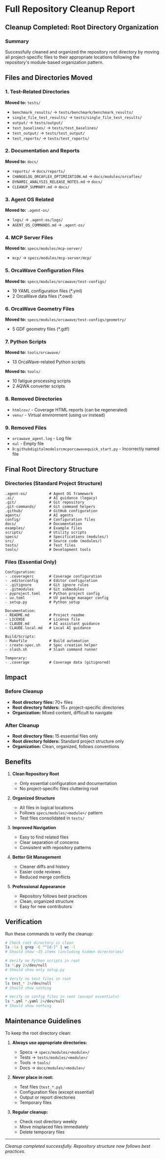 # Full Repository Cleanup Report

## Cleanup Completed: Root Directory Organization

### Summary
Successfully cleaned and organized the repository root directory by moving all project-specific files to their appropriate locations following the repository's module-based organization pattern.

## Files and Directories Moved

### 1. Test-Related Directories
**Moved to:** `tests/`
- `benchmark_results/` → `tests/benchmark/benchmark_results/`
- `single_file_test_results/` → `tests/single_file_test_results/`
- `output/` → `tests/output/`
- `test_baselines/` → `tests/test_baselines/`
- `test_output/` → `tests/test_output/`
- `test_reports/` → `tests/test_reports/`

### 2. Documentation and Reports
**Moved to:** `docs/`
- `reports/` → `docs/reports/`
- `CHANGELOG_ORCAFLEX_OPTIMIZATION.md` → `docs/modules/orcaflex/`
- `DYNAMIC_ANALYSIS_RELEASE_NOTES.md` → `docs/`
- `CLEANUP_SUMMARY.md` → `docs/`

### 3. Agent OS Related
**Moved to:** `.agent-os/`
- `logs/` → `.agent-os/logs/`
- `AGENT_OS_COMMANDS.md` → `.agent-os/`

### 4. MCP Server Files
**Moved to:** `specs/modules/mcp-server/`
- `mcp/` → `specs/modules/mcp-server/mcp/`

### 5. OrcaWave Configuration Files
**Moved to:** `specs/modules/orcawave/test-configs/`
- 19 YAML configuration files (*.yml)
- 2 OrcaWave data files (*.owd)

### 6. OrcaWave Geometry Files
**Moved to:** `specs/modules/orcawave/test-configs/geometry/`
- 5 GDF geometry files (*.gdf)

### 7. Python Scripts
**Moved to:** `tools/orcawave/`
- 13 OrcaWave-related Python scripts

**Moved to:** `tools/`
- 10 fatigue processing scripts
- 2 AQWA converter scripts

### 8. Removed Directories
- `htmlcov/` - Coverage HTML reports (can be regenerated)
- `venv/` - Virtual environment (using uv instead)

### 9. Removed Files
- `orcawave_agent.log` - Log file
- `nul` - Empty file
- `D:githubdigitalmodelsrcmcporcawavequick_start.py` - Incorrectly named file

## Final Root Directory Structure

### Directories (Standard Project Structure)
```
.agent-os/          # Agent OS framework
.ai/                # AI guidance (legacy)
.git/               # Git repository
.git-commands/      # Git command helpers
.github/            # GitHub configuration
agents/             # AI agents
config/             # Configuration files
docs/               # Documentation
examples/           # Example files
scripts/            # Utility scripts
specs/              # Specifications (modules/)
src/                # Source code (modules/)
tests/              # Test files
tools/              # Development tools
```

### Files (Essential Only)
```
Configuration:
- .coveragerc       # Coverage configuration
- .editorconfig     # Editor configuration
- .gitignore        # Git ignore rules
- .gitmodules       # Git submodules
- pyproject.toml    # Python project config
- uv.toml           # UV package manager config
- setup.py          # Python setup

Documentation:
- README.md         # Project readme
- LICENSE           # License file
- CLAUDE.md         # AI assistant guidance
- CLAUDE.local.md   # Local AI guidance

Build/Scripts:
- Makefile          # Build automation
- create-spec.sh    # Spec creation helper
- slash.sh          # Slash command runner

Temporary:
- .coverage         # Coverage data (gitignored)
```

## Impact

### Before Cleanup
- **Root directory files:** 70+ files
- **Root directory folders:** 15+ project-specific directories
- **Organization:** Mixed content, difficult to navigate

### After Cleanup
- **Root directory files:** 15 essential files only
- **Root directory folders:** Standard project structure only
- **Organization:** Clean, organized, follows conventions

## Benefits

1. **Clean Repository Root**
   - Only essential configuration and documentation
   - No project-specific files cluttering root

2. **Organized Structure**
   - All files in logical locations
   - Follows `specs/modules/<module>/` pattern
   - Test files consolidated in `tests/`

3. **Improved Navigation**
   - Easy to find related files
   - Clear separation of concerns
   - Consistent with repository patterns

4. **Better Git Management**
   - Cleaner diffs and history
   - Easier code reviews
   - Reduced merge conflicts

5. **Professional Appearance**
   - Repository follows best practices
   - Clean, organized structure
   - Easy for new contributors

## Verification

Run these commands to verify the cleanup:

```bash
# Check root directory is clean
ls -la | grep -E "^[d-]" | wc -l
# Should show ~35 items (including hidden directories)

# Verify no Python scripts in root
ls *.py 2>/dev/null
# Should show only setup.py

# Verify no test files in root
ls test_* 2>/dev/null
# Should show nothing

# Verify no config files in root (except essentials)
ls *.yml *.yaml 2>/dev/null
# Should show nothing
```

## Maintenance Guidelines

To keep the root directory clean:

1. **Always use appropriate directories:**
   - Specs → `specs/modules/<module>/`
   - Tests → `tests/modules/<module>/`
   - Tools → `tools/`
   - Docs → `docs/modules/<module>/`

2. **Never place in root:**
   - Test files (`test_*.py`)
   - Configuration files (except essential)
   - Output or report directories
   - Temporary files

3. **Regular cleanup:**
   - Check root directory weekly
   - Move misplaced files immediately
   - Delete temporary files

---

*Cleanup completed successfully. Repository structure now follows best practices.*